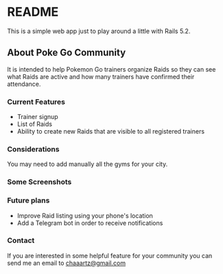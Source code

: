 # README

This is a simple web app just to play around a little with Rails 5.2.

## About Poke Go Community

It is intended to help Pokemon Go trainers organize Raids so they can see what Raids are active and how many trainers have confirmed their attendance.

### Current Features

* Trainer signup
* List of Raids
* Ability to create new Raids that are visible to all registered trainers

### Considerations

You may need to add manually all the gyms for your city.

### Some Screenshots


### Future plans

* Improve Raid listing using your phone's location
* Add a Telegram bot in order to receive notifications

### Contact

If you are interested in some helpful feature for your community you can send me an email to chaaartz@gmail.com
